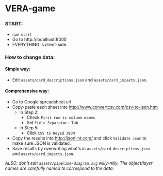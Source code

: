 # VERA-game



### START:
- `npm start`
- Go to http://localhost:8000
- EVERYTHING is client-side.

### How to change data:

#### Simple way:
- Edit `assets/card_descriptions.json` and `assets/card_impacts.json`.

#### Comprehensive way:
- Go to Google spreadsheet url 
- Copy-paste each sheet into http://www.convertcsv.com/csv-to-json.htm
  - In Step 2:
    - Check `First row is column names`
    - Set `Field Separator: Tab`
  - In Step 5:
    - Click `CSV to Keyed JSON`
- Copy the results into http://jsonlint.com/ and click `Validate Json` to make sure JSON is validated.
- Save results by overwriting what's in `assets/card_descriptions.json` and `assets/card_impacts.json`. 

*ALSO: don't edit `assets/pipeline-diagram.svg` willy-nilly. The object/layer names are carefully named to correspond to the data.*

    
